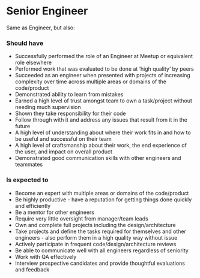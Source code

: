 Senior Engineer
===============

Same as Engineer, but also:

### Should have

* Successfully performed the role of an Engineer at Meetup or equivalent role elsewhere
* Performed work that was evaluated to be done at ‘high quality’ by peers
* Succeeded as an engineer when presented with projects of increasing complexity over time across multiple areas or domains of the code/product
* Demonstrated ability to learn from mistakes
* Earned a high level of trust amongst team to own a task/project without needing much supervision
* Shown they take responsibility for their code
* Follow through with it and address any issues that result from it in the future
* A high level of understanding about where their work fits in and how to be useful and successful on their team
* A high level of craftsmanship about their work, the end experience of the user, and impact on overall product
* Demonstrated good communication skills with other engineers and teammates

### Is expected to

* Become an expert with multiple areas or domains of the code/product
* Be highly productive - have a reputation for getting things done quickly and efficiently
* Be a mentor for other engineers
* Require very little oversight from manager/team leads
* Own and complete full projects including the design/architecture
* Take projects and define the tasks required for themselves and other engineers - also perform them in a high quality way without issue
* Actively participate in frequent code/design/architecture reviews
* Be able to communicate well with all engineers regardless of seniority
* Work with QA effectively
* Interview prospective candidates and provide thoughtful evaluations and feedback
